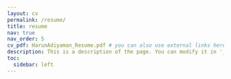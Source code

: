```yaml
---
layout: cv
permalink: /resume/
title: resume
nav: true
nav_order: 5
cv_pdf: HarunAdiyaman_Resume.pdf # you can also use external links here
description: This is a description of the page. You can modify it in '_pages/cv.md'. You can also change or remove the top pdf download button.
toc:
  sidebar: left
---
```

